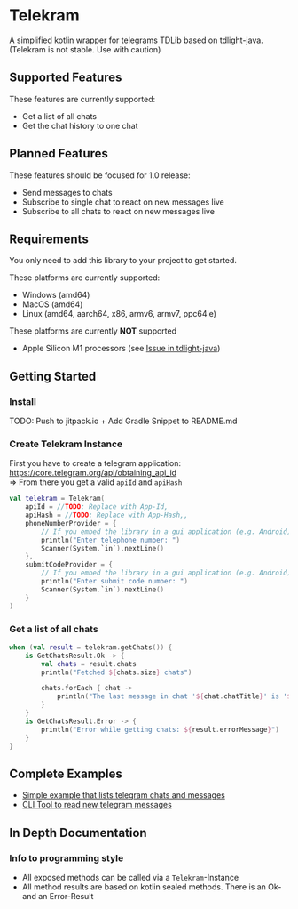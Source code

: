 # Telekram

A simplified kotlin wrapper for telegrams TDLib based on tdlight-java.  
(Telekram is not stable. Use with caution)

## Supported Features

These features are currently supported:
* Get a list of all chats
* Get the chat history to one chat

## Planned Features

These features should be focused for 1.0 release: 
* Send messages to chats
* Subscribe to single chat to react on new messages live
* Subscribe to all chats to react on new messages live

## Requirements

You only need to add this library to your project to get started.

These platforms are currently supported:
* Windows (amd64)
* MacOS (amd64)
* Linux (amd64, aarch64, x86, armv6, armv7, ppc64le)

These platforms are currently **NOT** supported
* Apple Silicon M1 processors (see [Issue in tdlight-java](https://github.com/tdlight-team/tdlight-java/issues/28))

## Getting Started

### Install

TODO: Push to jitpack.io + Add Gradle Snippet to README.md

### Create Telekram Instance

First you have to create a telegram application: https://core.telegram.org/api/obtaining_api_id  
=> From there you get a valid `apiId` and `apiHash`

```kotlin
val telekram = Telekram(
    apiId = //TODO: Replace with App-Id,
    apiHash = //TODO: Replace with App-Hash,,
    phoneNumberProvider = {
        // If you embed the library in a gui application (e.g. Android) this might be modified
        println("Enter telephone number: ")
        Scanner(System.`in`).nextLine()
    },
    submitCodeProvider = {
        // If you embed the library in a gui application (e.g. Android) this might be modified
        println("Enter submit code number: ")
        Scanner(System.`in`).nextLine()
    }
)
```

### Get a list of all chats

```kotlin
when (val result = telekram.getChats()) {
    is GetChatsResult.Ok -> {
        val chats = result.chats
        println("Fetched ${chats.size} chats")

        chats.forEach { chat ->
            println("The last message in chat '${chat.chatTitle}' is '${chat.lastMessage.text}'")
        }
    }
    is GetChatsResult.Error -> {
        println("Error while getting chats: ${result.errorMessage}")
    }
}
```

## Complete Examples

+ [Simple example that lists telegram chats and messages](ExampleBasic/src/main/kotlin/com/maaxgr/telekram/exbasic/Example.kt)
+ [CLI Tool to read new telegram messages](ExampleBasic/src/main/kotlin/com/maaxgr/telekram/exbasic/Example.kt)

## In Depth Documentation

### Info to programming style

* All exposed methods can be called via a `Telekram`-Instance
* All method results are based on kotlin sealed methods. There is an Ok- and an Error-Result